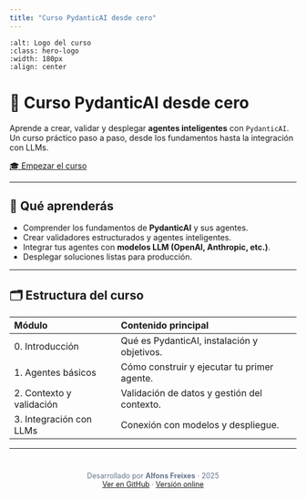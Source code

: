 ```yaml
---
title: "Curso PydanticAI desde cero"
---
```


```{image} assets/logo.png
:alt: Logo del curso
:class: hero-logo
:width: 180px
:align: center
```

# 🚀 Curso **PydanticAI desde cero**

<p class="hero-lead">
  Aprende a crear, validar y desplegar <strong>agentes inteligentes</strong> con <code>PydanticAI</code>.<br>
  Un curso práctico paso a paso, desde los fundamentos hasta la integración con LLMs.
</p>

<a class="hero-cta" href="00-introduccion/README.html">🎓 Empezar el curso</a>

---

## 🧠 Qué aprenderás

- Comprender los fundamentos de **PydanticAI** y sus agentes.  
- Crear validadores estructurados y agentes inteligentes.  
- Integrar tus agentes con **modelos LLM (OpenAI, Anthropic, etc.)**.  
- Desplegar soluciones listas para producción.

---

## 🗂️ Estructura del curso

| Módulo | Contenido principal |
|:-------|:--------------------|
| 0. Introducción | Qué es PydanticAI, instalación y objetivos. |
| 1. Agentes básicos | Cómo construir y ejecutar tu primer agente. |
| 2. Contexto y validación | Validación de datos y gestión del contexto. |
| 3. Integración con LLMs | Conexión con modelos y despliegue. |

---

<div style="text-align:center; margin-top:40px; font-size:0.9em; color:#64748b;">
  Desarrollado por <strong>Alfons Freixes</strong> · 2025<br>
  <a href="https://github.com/alfonsfreixes/pydanticai-course" target="_blank">Ver en GitHub</a> · 
  <a href="https://alfonsfreixes.github.io/pydanticai-course/" target="_blank">Versión online</a>
</div>
